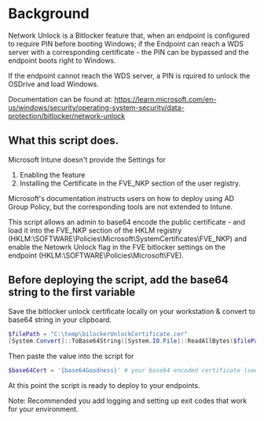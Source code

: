 # Background
Network Unlock is a Bitlocker feature that, when an endpoint is configured to require PIN before booting Windows; if the Endpoint can reach a WDS server with a corresponding certificate - the PIN can be bypassed and the endpoint boots right to Windows.

If the endpoint cannot reach the WDS server, a PIN is rquired to unlock the OSDrive and load Windows.

Documentation can be found at: https://learn.microsoft.com/en-us/windows/security/operating-system-security/data-protection/bitlocker/network-unlock

## What this script does.
Microsoft Intune doesn't provide the Settings for 

1. Enabling the feature
2. Installing the Certificate in the FVE_NKP section of the user registry.

Microsoft's documentation instructs users on how to deploy using AD Group Policy, but the corresponding tools are not extended to Intune.  

This script allows an admin to base64 encode the public certificate - and load it into the FVE_NKP section of the HKLM registry (HKLM:\SOFTWARE\Policies\Microsoft\SystemCertificates\FVE_NKP) and enable the Netowrk Unlock flag in the FVE bitlocker settings on the endpoint (HKLM:\SOFTWARE\Policies\Microsoft\FVE).

## Before deploying the script, add the base64 string to the first variable
Save the bitlocker unlock certificate locally on your workstation & convert to base64 string in your clipboard.

```PowerShell
$filePath = "C:\temp\bilockerUnlockCertificate.cer"
[System.Convert]::ToBase64String([System.IO.File]::ReadAllBytes($filePath)) | clip
```
Then paste the value into the script for

```PowerShell
$base64Cert = '{base64Goodness}' # your base64 encoded certificate (see comment above)
```
At this point the script is ready to deploy to your endpoints.  

Note: Recommended you add logging and setting up exit codes that work for your environment.
